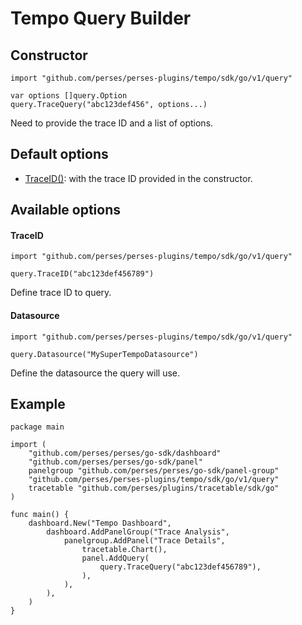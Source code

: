 # Tempo Query Builder

## Constructor

```golang
import "github.com/perses/perses-plugins/tempo/sdk/go/v1/query"

var options []query.Option
query.TraceQuery("abc123def456", options...)
```

Need to provide the trace ID and a list of options.

## Default options

- [TraceID()](#traceid): with the trace ID provided in the constructor.

## Available options

#### TraceID

```golang
import "github.com/perses/perses-plugins/tempo/sdk/go/v1/query"

query.TraceID("abc123def456789")
```

Define trace ID to query.

#### Datasource

```golang
import "github.com/perses/perses-plugins/tempo/sdk/go/v1/query"

query.Datasource("MySuperTempoDatasource")
```

Define the datasource the query will use.

## Example

```golang
package main

import (
	"github.com/perses/perses/go-sdk/dashboard"
	"github.com/perses/perses/go-sdk/panel"
	panelgroup "github.com/perses/perses/go-sdk/panel-group"
	"github.com/perses/perses-plugins/tempo/sdk/go/v1/query"
	tracetable "github.com/perses/plugins/tracetable/sdk/go"
)

func main() {
	dashboard.New("Tempo Dashboard",
		dashboard.AddPanelGroup("Trace Analysis",
			panelgroup.AddPanel("Trace Details",
				tracetable.Chart(),
				panel.AddQuery(
					query.TraceQuery("abc123def456789"),
				),
			),
		),
	)
}
```

